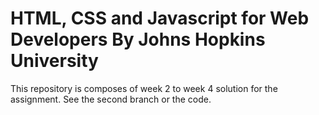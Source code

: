 # HTML, CSS and Javascript for Web Developers By Johns Hopkins University

This repository is composes of week 2 to week 4 solution for the assignment. See the second branch or the code. 
